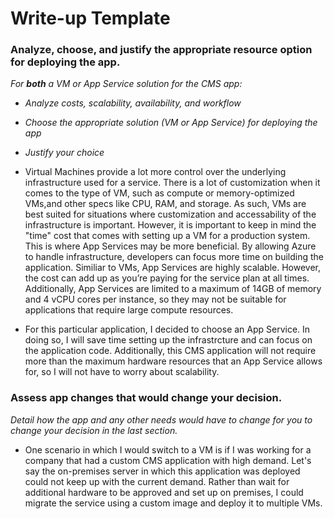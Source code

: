 # Write-up Template

### Analyze, choose, and justify the appropriate resource option for deploying the app.

*For **both** a VM or App Service solution for the CMS app:*
- *Analyze costs, scalability, availability, and workflow*
- *Choose the appropriate solution (VM or App Service) for deploying the app*
- *Justify your choice*

- Virtual Machines provide a lot more control over the underlying infrastructure used for a service. There is a lot of customization when it comes to the type of VM, such as compute or memory-optimized VMs,and other specs like CPU, RAM, and storage. As such, VMs are best suited for situations where customization and accessability of the infrastructure is important. However, it is important to keep in mind the "time" cost that comes with setting up a VM for a production system. This is where App Services may be more beneficial. By allowing Azure to handle infrastructure, developers can focus more time on building the application. Similiar to VMs, App Services are highly scalable. However, the cost can add up as you’re paying for the service plan at all times. Additionally, App Services are limited to a maximum of 14GB of memory and 4 vCPU cores per instance, so they may not be suitable for applications that require large compute resources.

- For this particular application, I decided to choose an App Service. In doing so, I will save time setting up the infrastrcture and can focus on the application code. Additionally, this CMS application will not require more than the maximum hardware resources that an App Service allows for, so I will not have to worry about scalability. 

### Assess app changes that would change your decision.

*Detail how the app and any other needs would have to change for you to change your decision in the last section.* 

- One scenario in which I would switch to a VM is if I was working for a company that had a custom CMS application with high demand. Let's say the on-premises server in which this application was deployed could not keep up with the current demand. Rather than wait for additional hardware to be approved and set up on premises, I could migrate the service using a custom image and deploy it to multiple VMs. 
